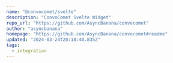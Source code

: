 ```yaml
---
name: "@convocomet/svelte"
description: "ConvoComet Svelte Widget"
repo_url: "https://github.com/AsyncBanana/convocomet"
author: "asyncbanana"
homepage: "https://github.com/AsyncBanana/convocomet#readme"
updated: "2024-03-24T20:18:40.835Z"
tags: 
  - integration
---
```

